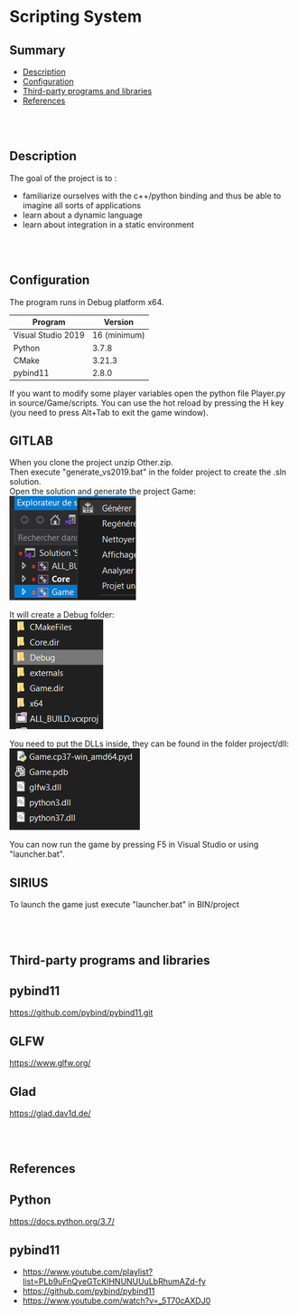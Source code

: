 # **Scripting System**

## **Summary**

- [Description](##Description)
- [Configuration](##Configuration)
- [Third-party programs and libraries](##Third-party%20programs%20and%20libraries)
- [References](##References)

<br><br>

## **Description**

The goal of the project is to :
- familiarize ourselves with the c++/python binding and thus be able to imagine all sorts of applications
- learn about a dynamic language
- learn about integration in a static environment

<br><br>

## **Configuration**

The program runs in Debug platform x64. 

 Program                | Version      
 -------                | -------
 Visual Studio 2019     | 16 (minimum)  
 Python                 | 3.7.8  
 CMake                  | 3.21.3  
 pybind11               | 2.8.0     

If you want to modify some player variables open the python file Player.py in source/Game/scripts.
You can use the hot reload by pressing the H key (you need to press Alt+Tab to exit the game window).

GITLAB
---
When you clone the project unzip Other.zip.  
Then execute "generate_vs2019.bat" in the folder project to create the .sln solution.  
Open the solution and generate the project Game:  
![Generate](screen/generate.png)

It will create a Debug folder:  
![Debug](screen/debug_folder.png)

You need to put the DLLs inside, they can be found in the folder project/dll:  
![dll](screen/dll.png)

You can now run the game by pressing F5 in Visual Studio or using "launcher.bat".

SIRIUS
---
To launch the game just execute "launcher.bat" in BIN/project

<br><br>

## **Third-party programs and libraries**

pybind11
---
https://github.com/pybind/pybind11.git

GLFW
---
https://www.glfw.org/

Glad
---
https://glad.dav1d.de/

<br><br>

## **References**

Python
---
https://docs.python.org/3.7/

pybind11
---
- https://www.youtube.com/playlist?list=PLb9uFnQyeGTcKIHNUNUUuLbRhumAZd-fy
- https://github.com/pybind/pybind11
- https://www.youtube.com/watch?v=_5T70cAXDJ0